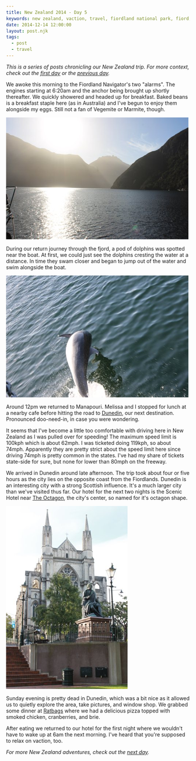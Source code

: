 ```yaml
---
title: New Zealand 2014 - Day 5
keywords: new zealand, vaction, travel, fiordland national park, fiord, doubtful sound, dolphins, dunedin, speeding, the octagon, scottish
date: 2014-12-14 12:00:00
layout: post.njk
tags:
  - post
  - travel
---
```


_This is a series of posts chronicling our New Zealand trip. For more context, check out the [first day][1] or the [previous day][2]._

We awoke this morning to the Fiordland Navigator's two "alarms". The engines starting at 6:20am and the anchor being brought up shortly thereafter. We quickly showered and headed up for breakfast. Baked beans is a breakfast staple here (as in Australia) and I've begun to enjoy them alongside my eggs. Still not a fan of Vegemite or Marmite, though.

![Doubtful Sound in the morning][6]

During our return journey through the fjord, a pod of dolphins was spotted near the boat. At first, we could just see the dolphins cresting the water at a distance. In time they swam closer and began to jump out of the water and swim alongside the boat.

![Dolphins playing in Doubtful Sound][7]

Around 12pm we returned to Manapouri. Melissa and I stopped for lunch at a nearby cafe before hitting the road to [Dunedin][3], our next destination. Pronounced doo-need-in, in case you were wondering.

It seems that I've become a little too comfortable with driving here in New Zealand as I was pulled over for speeding! The maximum speed limit is 100kph which is about 62mph. I was ticketed doing 119kph, so about 74mph. Apparently they are pretty strict about the speed limit here since driving 74mph is pretty common in the states. I've had my share of tickets state-side for sure, but none for lower than 80mph on the freeway.

We arrived in Dunedin around late afternoon. The trip took about four or five hours as the city lies on the opposite coast from the Fiordlands. Dunedin is an interesting city with a strong Scottish influence. It's a much larger city than we've visited thus far. Our hotel for the next two nights is the Scenic Hotel near [The Octagon][4], the city's center, so named for it's octagon shape.

![Statue and church in The Octagon, Dunedin][8]

Sunday evening is pretty dead in Dunedin, which was a bit nice as it allowed us to quietly explore the area, take pictures, and window shop. We grabbed some dinner at [Ratbags][5] where we had a delicious pizza topped with smoked chicken, cranberries, and brie.

After eating we returned to our hotel for the first night where we wouldn't have to wake up at 6am the next morning. I've heard that you're supposed to relax on vaction, too.

_For more New Zealand adventures, check out the [next day][9]._

[1]: /blog/new-zealand-2014-day-1/
[2]: /blog/new-zealand-2014-day-4/
[3]: http://en.wikipedia.org/wiki/Dunedin
[4]: http://en.wikipedia.org/wiki/The_Octagon,_Dunedin
[5]: http://www.ratbagsib.co.nz/
[6]: /media/images/nz14/day5/doubtful-sound.jpg
[7]: /media/images/nz14/day5/dolphin.jpg
[8]: /media/images/nz14/day5/dunedin.jpg
[9]: /blog/new-zealand-2014-day-6/
